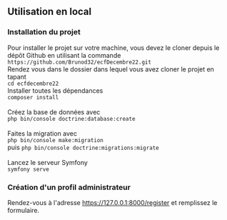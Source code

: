 ## Utilisation en local

### Installation du projet

Pour installer le projet sur votre machine, vous devez le cloner depuis le dépôt Github en utilisant la commande
<br/>
  `https://github.com/Brunod32/ecfDecembre22.git`
<br/>
  Rendez vous dans le dossier dans lequel vous avez cloner le projet en tapant
<br/>
  `cd ecfdecembre22` 
<br/>
  Installer toutes les dépendances 
<br/> 
 `composer install`  
<br/>
  Créez la base de données avec
<br/>
  `php bin/console doctrine:database:create`  
<br/>
  Faites la migration avec 
<br/>
 `php bin/console make:migration`  
 puis `php bin/console doctrine:migrations:migrate`  
<br/>
  Lancez le serveur Symfony 
<br/>
  `symfony serve` 

### Création d'un profil administrateur
Rendez-vous à l'adresse https://127.0.0.1:8000/register et remplissez le formulaire.

<!-- ## Visualisation en ligne

L'application est disponible en ligne à cette adresse: https://sportclubbybruno.herokuapp.com/ -->